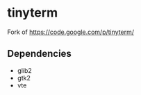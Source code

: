 tinyterm
========

Fork of https://code.google.com/p/tinyterm/

Dependencies
------------

- glib2
- gtk2
- vte
